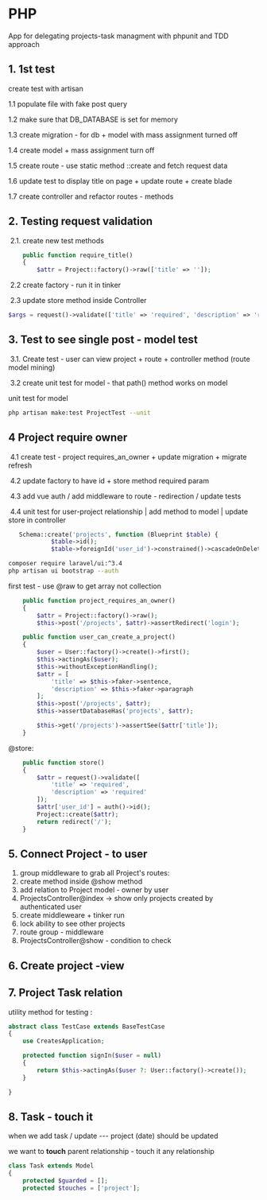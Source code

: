 # PHP

App for delegating projects-task managment with phpunit and TDD approach

## 1. 1st test

create test with artisan

1.1 populate file with fake post query

1.2 make sure that DB_DATABASE is set for memory

1.3 create migration - for db + model with mass assignment turned off

1.4 create model + mass assignment turn off

1.5 create route - use static method ::create and fetch request data

1.6 update test to display title on page + update route + create blade

1.7 create controller and refactor routes - methods

## 2. Testing request validation

​ 2.1. create new test methods

```php
    public function require_title()
    {
        $attr = Project::factory()->raw(['title' => '']);
```

​ 2.2 create factory - run it in tinker

​ 2.3 update store method inside Controller

```php
$args = request()->validate(['title' => 'required', 'description' => 'required']);
```

## 3. Test to see single post - model test

​ 3.1. Create test - user can view project + route + controller method (route model mining)

​ 3.2 create unit test for model - that path() method works on model

unit test for model

```bash
php artisan make:test ProjectTest --unit
```

## 4 Project require owner

​ 4.1 create test - project requires_an_owner + update migration + migrate refresh

​ 4.2 update factory to have id + store method required param

​ 4.3 add vue auth / add middleware to route - redirection / update tests

​ 4.4 unit test for user-project relationship | add method to model | update store in controller

```php
   Schema::create('projects', function (Blueprint $table) {
            $table->id();
            $table->foreignId('user_id')->constrained()->cascadeOnDelete();
```

```bash
composer require laravel/ui:^3.4
php artisan ui bootstrap --auth
```

first test - use @raw to get array not collection

```php
    public function project_requires_an_owner()
    {
        $attr = Project::factory()->raw();
        $this->post('/projects', $attr)->assertRedirect('login');
```

```php
    public function user_can_create_a_project()
    {
        $user = User::factory()->create()->first();
        $this->actingAs($user);
        $this->withoutExceptionHandling();
        $attr = [
            'title' => $this->faker->sentence,
            'description' => $this->faker->paragraph
        ];
        $this->post('/projects', $attr);
        $this->assertDatabaseHas('projects', $attr);

        $this->get('/projects')->assertSee($attr['title']);
    }
```

@store:

```php
    public function store()
    {
        $attr = request()->validate([
            'title' => 'required',
            'description' => 'required'
        ]);
        $attr['user_id'] = auth()->id();
        Project::create($attr);
        return redirect('/');
    }
```

## 5. Connect Project - to user

1. group middleware to grab all Project's routes:
2. create method inside @show method
3. add relation to Project model - owner by user
4. ProjectsController@index -> show only projects created by authenticated user
5. create middleweare + tinker run
6. lock ability to see other projects
7. route group - middleware
8. ProjectsController@show - condition to check

## 6. Create project -view

## 7. Project Task relation

utility method for testing :

```php
abstract class TestCase extends BaseTestCase
{
    use CreatesApplication;

    protected function signIn($user = null)
    {
        return $this->actingAs($user ?: User::factory()->create());
    }

}
```

## 8. Task - touch it

when we add task / update --- project (date) should be updated

we want to **touch** parent relationship - touch it any relationship

```php
class Task extends Model
{
    protected $guarded = [];
    protected $touches = ['project'];

```
